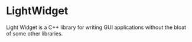 # LightWidget
Light Widget is a C++ library for writing GUI applications without the bloat of some other libraries.

